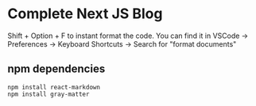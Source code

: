 # Complete Next JS Blog

Shift + Option + F to instant format the code.
You can find it in VSCode -> Preferences -> Keyboard Shortcuts -> Search for "format documents"

## npm dependencies

```
npm install react-markdown
npm install gray-matter
```